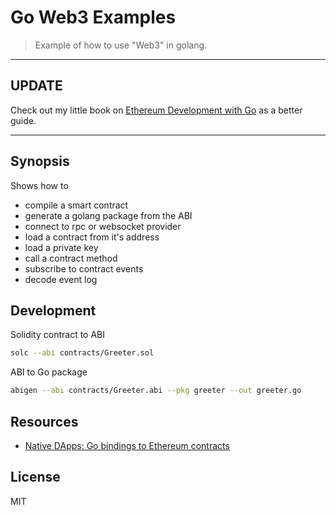 # Go Web3 Examples

> Example of how to use "Web3" in golang.

---

## UPDATE

Check out my little book on [Ethereum Development with Go](https://github.com/miguelmota/ethereum-development-with-go-book) as a better guide.

---

## Synopsis

Shows how to

- compile a smart contract
- generate a golang package from the ABI
- connect to rpc or websocket provider
- load a contract from it's address
- load a private key
- call a contract method
- subscribe to contract events
- decode event log

## Development

Solidity contract to ABI

```bash
solc --abi contracts/Greeter.sol
```

ABI to Go package

```bash
abigen --abi contracts/Greeter.abi --pkg greeter --out greeter.go
```

## Resources

- [Native DApps: Go bindings to Ethereum contracts](https://github.com/ethereum/go-ethereum/wiki/Native-DApps:-Go-bindings-to-Ethereum-contracts)

## License

MIT

